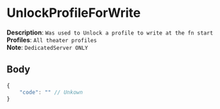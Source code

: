 # UnlockProfileForWrite

**Description**: `Was used to Unlock a profile to write at the fn start` \
**Profiles**: `All theater profiles` \
**Note**: `DedicatedServer ONLY`

## Body
```js
{
    "code": "" // Unkown
}
```

